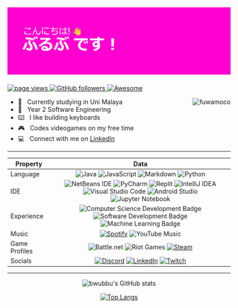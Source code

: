 ![MasterHead](https://github.com/bwubbu/bwubbu/blob/main/header.png)
---
<p align="left">
  <a href="https://github.com/bwubbu/bwubbu">
    <img src="https://komarev.com/ghpvc/?username=bwubbu" alt="page views" />
  </a>
    <a href="https://github.com/bwubbu?tab=followers">
    <img alt="GitHub followers" src="https://img.shields.io/github/followers/bwubbu?color=green&logo=github">
  </a>
  <a href="https://github.com/abhisheknaiidu/awesome-github-profile-readme">
    <img alt="Awesome" src="https://awesome.re/mentioned-badge.svg">
  </a>
</p>

<a href="#fuwamoco">
  <img src="https://github.com/bwubbu/bwubbu/assets/101506741/05550859-194d-40be-b2c2-9f287a691ce2.gif" alt="fuwamoco" align="right" />
</a>

- 🏫 &nbsp; Currently studying in Uni Malaya
- :seedling: &nbsp; Year 2 Software Engineering
- ⌨️ &nbsp; I like building keyboards
- 🎮 &nbsp; Codes videogames on my free time
- :computer: &nbsp; Connect with me on [LinkedIn](https://www.linkedin.com/in/rudzaidan-rosdi-6156a0213)
  
---
<div align="center">
  
Property                 | Data  
-------------------------|------
Language                 | <div align="center">![Java](https://img.shields.io/badge/java-%23ED8B00.svg?style=for-the-badge&logo=java&logoColor=white) ![JavaScript](https://img.shields.io/badge/javascript-%23323330.svg?style=for-the-badge&logo=javascript&logoColor=%23F7DF1E) ![Markdown](https://img.shields.io/badge/markdown-%23000000.svg?style=for-the-badge&logo=markdown&logoColor=white) ![Python](https://img.shields.io/badge/python-3670A0?style=for-the-badge&logo=python&logoColor=ffdd54)
IDE                      | <div align="center">![NetBeans IDE](https://img.shields.io/badge/NetBeansIDE-1B6AC6.svg?style=for-the-badge&logo=apache-netbeans-ide&logoColor=white) ![PyCharm](https://img.shields.io/badge/pycharm-143?style=for-the-badge&logo=pycharm&logoColor=black&color=black&labelColor=green) ![Replit](https://img.shields.io/badge/Replit-DD1200?style=for-the-badge&logo=Replit&logoColor=white) ![IntelliJ IDEA](https://img.shields.io/badge/IntelliJIDEA-000000.svg?style=for-the-badge&logo=intellij-idea&logoColor=white) ![Visual Studio Code](https://img.shields.io/badge/Visual%20Studio%20Code-0078d7.svg?style=for-the-badge&logo=visual-studio-code&logoColor=white) ![Android Studio](https://img.shields.io/badge/Android%20Studio-3DDC84.svg?style=for-the-badge&logo=android-studio&logoColor=white) ![Jupyter Notebook](https://img.shields.io/badge/jupyter-%23FA0F00.svg?style=for-the-badge&logo=jupyter&logoColor=white)
Experience               | <div align="center">![Computer Science Development Badge](https://img.shields.io/badge/-Computer%20Science-FAB040?style=flat&logoColor=white) ![Software Development Badge](https://img.shields.io/badge/-Software%20Development-FF6600?style=flat&logoColor=white) ![Machine Learning Badge](https://img.shields.io/badge/-Machine%20Learning-01D277?style=flat&logoColor=white)
Music                    | <div align="center">[![Spotify](https://img.shields.io/badge/Spotify-1ED760?style=for-the-badge&logo=spotify&logoColor=white)](https://open.spotify.com/user/xqzemzb4xypor48msa5xivo3b) ![YouTube Music](https://img.shields.io/badge/YouTube_Music-FF0000?style=for-the-badge&logo=youtube-music&logoColor=white)
Game Profiles            | <div align="center">![Battle.net](https://img.shields.io/badge/battle.net-%2300AEFF.svg?style=for-the-badge&logo=battle.net&logoColor=white) ![Riot Games](https://img.shields.io/badge/riotgames-D32936.svg?style=for-the-badge&logo=riotgames&logoColor=white) [![Steam](https://img.shields.io/badge/steam-%23000000.svg?style=for-the-badge&logo=steam&logoColor=white)](https://steamcommunity.com/id/kyrodahero) 
Socials                  | <div align="center">[![Discord](https://img.shields.io/badge/Discord-%235865F2.svg?style=for-the-badge&logo=discord&logoColor=white)](discordapp.com/users/414823994777403392) [![LinkedIn](https://img.shields.io/badge/linkedin-%230077B5.svg?style=for-the-badge&logo=linkedin&logoColor=white)](https://www.linkedin.com/in/rudzaidan-rosdi-6156a0213/) [![Twitch](https://img.shields.io/badge/Twitch-9347FF?style=for-the-badge&logo=twitch&logoColor=white)](https://www.twitch.tv/bwubbuu)

</div>

---
<div align="center">
  
![bwubbu's GitHub stats](https://github-readme-stats.vercel.app/api?username=bwubbu&show_icons=true&theme=transparent)

[![Top Langs](https://github-readme-stats.vercel.app/api/top-langs/?username=bwubbu&layout=donut)](https://github.com/bwubbu/github-readme-stats)

</div>
